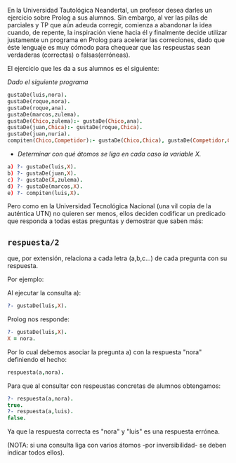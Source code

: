 En la Universidad Tautológica Neandertal, un profesor desea darles un ejercicio sobre Prolog a sus alumnos.
Sin embargo, al ver las pilas de parciales y TP que aún adeuda corregir, comienza a abandonar la idea cuando, de repente, la inspiración viene hacia él y finalmente decide utilizar justamente un programa en Prolog para acelerar las correciones, dado que éste lenguaje es muy cómodo para chequear que las respeustas sean verdaderas (correctas) o falsas(erróneas).

El ejercicio que les da a sus alumnos es el siguiente:
	
*Dado el siguiente programa*

```prolog
gustaDe(luis,nora).
gustaDe(roque,nora).
gustaDe(roque,ana).
gustaDe(marcos,zulema).
gustaDe(Chico,zulema):- gustaDe(Chico,ana).
gustaDe(juan,Chica):- gustaDe(roque,Chica).
gustaDe(juan,nuria).
compiten(Chico,Competidor):- gustaDe(Chico,Chica), gustaDe(Competidor,Chica), Chico\=Competidor.
```

* *Determinar con qué átomos se liga en cada caso la variable X.*

```prolog
a) ?- gustaDe(luis,X).
b) ?- gustaDe(juan,X).
c) ?- gustaDe(X,zulema).
d) ?- gustaDe(marcos,X).
e) ?- compiten(luis,X).
```

Pero como en la Universidad Tecnológica Nacional (una vil copia de la auténtica UTN) no quieren ser menos, ellos deciden codificar un predicado que responda a todas estas preguntas y demostrar que saben más:

## `respuesta/2`

que, por extensión, relaciona a cada letra (a,b,c...) de cada pregunta con su respuesta. 

Por ejemplo:

Al ejecutar la consulta a):

```prolog
?- gustaDe(luis,X).
```
Prolog nos responde:

```prolog
?- gustaDe(luis,X).
X = nora.
```
Por lo cual debemos asociar la pregunta a) con la respuesta "nora" definiendo el hecho:

```prolog
respuesta(a,nora).
```
Para que al consultar con respeustas concretas de alumnos obtengamos:

```prolog
?- respuesta(a,nora).
true.
?- respuesta(a,luis).
false.
```
Ya que la respuesta correcta es "nora" y "luis" es una respuesta errónea.

(NOTA: si una consulta liga con varios átomos -por inversibilidad- se deben indicar todos ellos).


